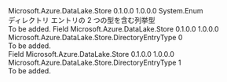 <Type Name="DirectoryEntryType" FullName="Microsoft.Azure.DataLake.Store.DirectoryEntryType">
  <TypeSignature Language="C#" Value="public enum DirectoryEntryType" />
  <TypeSignature Language="ILAsm" Value=".class public auto ansi sealed DirectoryEntryType extends System.Enum" />
  <TypeSignature Language="DocId" Value="T:Microsoft.Azure.DataLake.Store.DirectoryEntryType" />
  <TypeSignature Language="VB.NET" Value="Public Enum DirectoryEntryType" />
  <TypeSignature Language="F#" Value="type DirectoryEntryType = " />
  <AssemblyInfo>
    <AssemblyName>Microsoft.Azure.DataLake.Store</AssemblyName>
    <AssemblyVersion>0.1.0.0</AssemblyVersion>
    <AssemblyVersion>1.0.0.0</AssemblyVersion>
  </AssemblyInfo>
  <Base>
    <BaseTypeName>System.Enum</BaseTypeName>
  </Base>
  <Docs>
    <summary>
            ディレクトリ エントリの 2 つの型を含む列挙型
            </summary>
    <remarks>To be added.</remarks>
  </Docs>
  <Members>
    <Member MemberName="DIRECTORY">
      <MemberSignature Language="C#" Value="DIRECTORY" />
      <MemberSignature Language="ILAsm" Value=".field public static literal valuetype Microsoft.Azure.DataLake.Store.DirectoryEntryType DIRECTORY = int32(0)" />
      <MemberSignature Language="DocId" Value="F:Microsoft.Azure.DataLake.Store.DirectoryEntryType.DIRECTORY" />
      <MemberSignature Language="VB.NET" Value="DIRECTORY" />
      <MemberSignature Language="F#" Value="DIRECTORY = 0" Usage="Microsoft.Azure.DataLake.Store.DirectoryEntryType.DIRECTORY" />
      <MemberType>Field</MemberType>
      <AssemblyInfo>
        <AssemblyName>Microsoft.Azure.DataLake.Store</AssemblyName>
        <AssemblyVersion>0.1.0.0</AssemblyVersion>
        <AssemblyVersion>1.0.0.0</AssemblyVersion>
      </AssemblyInfo>
      <ReturnValue>
        <ReturnType>Microsoft.Azure.DataLake.Store.DirectoryEntryType</ReturnType>
      </ReturnValue>
      <MemberValue>0</MemberValue>
      <Docs>
        <summary>To be added.</summary>
      </Docs>
    </Member>
    <Member MemberName="FILE">
      <MemberSignature Language="C#" Value="FILE" />
      <MemberSignature Language="ILAsm" Value=".field public static literal valuetype Microsoft.Azure.DataLake.Store.DirectoryEntryType FILE = int32(1)" />
      <MemberSignature Language="DocId" Value="F:Microsoft.Azure.DataLake.Store.DirectoryEntryType.FILE" />
      <MemberSignature Language="VB.NET" Value="FILE" />
      <MemberSignature Language="F#" Value="FILE = 1" Usage="Microsoft.Azure.DataLake.Store.DirectoryEntryType.FILE" />
      <MemberType>Field</MemberType>
      <AssemblyInfo>
        <AssemblyName>Microsoft.Azure.DataLake.Store</AssemblyName>
        <AssemblyVersion>0.1.0.0</AssemblyVersion>
        <AssemblyVersion>1.0.0.0</AssemblyVersion>
      </AssemblyInfo>
      <ReturnValue>
        <ReturnType>Microsoft.Azure.DataLake.Store.DirectoryEntryType</ReturnType>
      </ReturnValue>
      <MemberValue>1</MemberValue>
      <Docs>
        <summary>To be added.</summary>
      </Docs>
    </Member>
  </Members>
</Type>